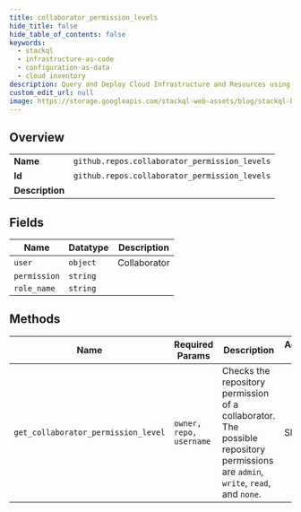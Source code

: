 ```yaml
---
title: collaborator_permission_levels
hide_title: false
hide_table_of_contents: false
keywords:
  - stackql
  - infrastructure-as-code
  - configuration-as-data
  - cloud inventory
description: Query and Deploy Cloud Infrastructure and Resources using SQL
custom_edit_url: null
image: https://storage.googleapis.com/stackql-web-assets/blog/stackql-blog-post-featured-image.png
---
```

  
    

## Overview
<table><tbody>
<tr><td><b>Name</b></td><td><code>github.repos.collaborator_permission_levels</code></td></tr>
<tr><td><b>Id</b></td><td><code>github.repos.collaborator_permission_levels</code></td></tr>
<tr><td><b>Description</b></td><td></td></tr>
</tbody></table>

## Fields
| Name | Datatype | Description |
| ---- | -------- | ----------- |
| `user` | `object` | Collaborator |
| `permission` | `string` |  |
| `role_name` | `string` |  |
## Methods
| Name | Required Params | Description | Accessible by |
| ---- | --------------- | ----------- | ------------- |
| `get_collaborator_permission_level` | `owner, repo, username` | Checks the repository permission of a collaborator. The possible repository permissions are `admin`, `write`, `read`, and `none`. | SELECT |
